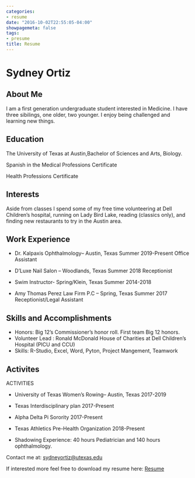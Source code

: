 ```yaml
---
categories:
- resume
date: "2016-10-02T22:55:05-04:00"
showpagemeta: false
tags:
- presume
title: Resume
---
```

# Sydney Ortiz

## About Me
I am a first generation undergraduate student interested in Medicine. I have three sibilings, one older, two younger. I enjoy being challenged and learning new things. 

## Education
The University of Texas at Austin,Bachelor of Sciences and Arts, Biology.

Spanish in the Medical Professions Certificate 

Health Professions Certificate

## Interests
Aside from classes I spend some of my free time volunteering at Dell Children’s hospital, running on Lady Bird Lake, reading (classics only), and finding new restaurants to try in the Austin area.

## Work Experience
- Dr. Kalpaxis Ophthalmology– Austin, Texas		Summer 2019-Present
 Office Assistant

- D’Luxe Nail Salon – Woodlands, Texas 	Summer 2018
 Receptionist  


- Swim Instructor- Spring/Klein, Texas	Summer 2014-2018


- Amy Thomas Perez Law Firm P.C – Spring, Texas	Summer 2017
 Receptionist/Legal Assistant 



## Skills and Accomplishments
-	Honors: Big 12’s Commissioner’s honor roll. First team Big 12 honors. 
- Volunteer Lead : Ronald McDonald House of Charities at Dell Children’s Hospital (PICU and CCU)
- Skills: R-Studio, Excel, Word, Pyton, Project Mangement, Teamwork

## Activites

ACTIVITIES 
- University of Texas Women’s Rowing– Austin, Texas 	 2017-2019

- Texas Interdisciplinary plan                        2017-Present
- Alpha Delta Pi Sorority	                            2017-Present

- Texas Athletics Pre-Health Organization 	          2018-Present 
- Shadowing Experience: 40 hours Pediatrician and 140 hours ophthalmology.

Contact me at: sydneyortiz@utexas.edu

If interested more feel free to download my resume here: [Resume](/resume.pdf)